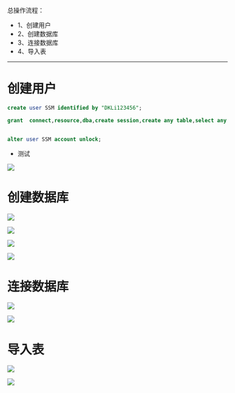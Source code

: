总操作流程：
- 1、创建用户
- 2、创建数据库
- 3、连接数据库
- 4、导入表

***

# 创建用户

```sql
create user SSM identified by "DKLi123456";

grant  connect,resource,dba,create session,create any table,select any dictionary to SSM;


alter user SSM account unlock;
```

- 测试

![](image/2-1.png)


# 创建数据库

![](image/2-2.png)

![](image/2-3.png)

![](image/2-4.png)

![](image/2-5.png)

# 连接数据库

![](image/2-6.png)

![](image/2-7.png)


# 导入表

![](image/2-8.png)

![](image/2-9.png)